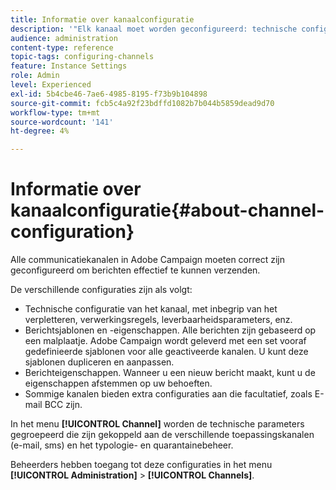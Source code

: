 ```yaml
---
title: Informatie over kanaalconfiguratie
description: '"Elk kanaal moet worden geconfigureerd: technische configuratie, berichteigenschappen en sjablonen."'
audience: administration
content-type: reference
topic-tags: configuring-channels
feature: Instance Settings
role: Admin
level: Experienced
exl-id: 5b4cbe46-7ae6-4985-8195-f73b9b104898
source-git-commit: fcb5c4a92f23bdffd1082b7b044b5859dead9d70
workflow-type: tm+mt
source-wordcount: '141'
ht-degree: 4%

---
```


# Informatie over kanaalconfiguratie{#about-channel-configuration}

Alle communicatiekanalen in Adobe Campaign moeten correct zijn geconfigureerd om berichten effectief te kunnen verzenden.

De verschillende configuraties zijn als volgt:

* Technische configuratie van het kanaal, met inbegrip van het verpletteren, verwerkingsregels, leverbaarheidsparameters, enz.
* Berichtsjablonen en -eigenschappen. Alle berichten zijn gebaseerd op een malplaatje. Adobe Campaign wordt geleverd met een set vooraf gedefinieerde sjablonen voor alle geactiveerde kanalen. U kunt deze sjablonen dupliceren en aanpassen.
* Berichteigenschappen. Wanneer u een nieuw bericht maakt, kunt u de eigenschappen afstemmen op uw behoeften.
* Sommige kanalen bieden extra configuraties aan die facultatief, zoals E-mail BCC zijn.

In het menu **[!UICONTROL Channel]** worden de technische parameters gegroepeerd die zijn gekoppeld aan de verschillende toepassingskanalen (e-mail, sms) en het typologie- en quarantainebeheer.

Beheerders hebben toegang tot deze configuraties in het menu **[!UICONTROL Administration]** > **[!UICONTROL Channels]**.
